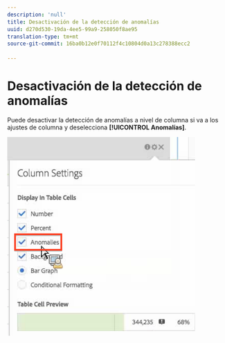 ```yaml
---
description: 'null'
title: Desactivación de la detección de anomalías
uuid: d270d530-19da-4ee5-99a9-258050f8ae95
translation-type: tm+mt
source-git-commit: 16ba0b12e0f70112f4c10804d0a13c278388ecc2

---
```



# Desactivación de la detección de anomalías

Puede desactivar la detección de anomalías a nivel de columna si va a los ajustes de columna y deselecciona **[!UICONTROL Anomalías]**.

![](assets/turnoff_anomalies.png)

